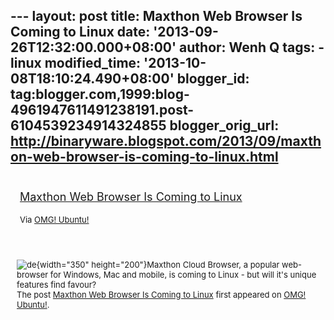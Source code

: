 --- layout: post title: Maxthon Web Browser Is Coming to Linux date:
'2013-09-26T12:32:00.000+08:00' author: Wenh Q tags: - linux
modified\_time: '2013-10-08T18:10:24.490+08:00' blogger\_id:
tag:blogger.com,1999:blog-4961947611491238191.post-6104539234914324855
blogger\_orig\_url:
http://binaryware.blogspot.com/2013/09/maxthon-web-browser-is-coming-to-linux.html
---
<div style="margin: 10px; padding: 5px;">

<div style="font-size: 18px;">

[Maxthon Web Browser Is Coming to
Linux](http://feedproxy.google.com/~r/d0od/~3/GCtepAhQuwE/maxthon-web-browser-coming-linux)

</div>

<div style="font-size: 13px;">

Via [OMG! Ubuntu!](http://www.omgubuntu.co.uk/)

</div>

</div>

<div style="font-size: 13px; padding: 15px 0 10px 10px;">

![de](http://www.omgubuntu.co.uk/wp-content/uploads/2013/09/de.jpg){width="350"
height="200"}Maxthon Cloud Browser, a popular web-browser for Windows,
Mac and mobile, is coming to Linux - but will it's unique features find
favour?\
The post [Maxthon Web Browser Is Coming to
Linux](http://www.omgubuntu.co.uk/2013/09/maxthon-web-browser-coming-linux)
first appeared on [OMG! Ubuntu!](http://www.omgubuntu.co.uk/).

</div>
